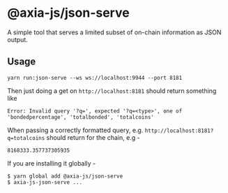 # @axia-js/json-serve

A simple tool that serves a limited subset of on-chain information as JSON output.

## Usage

```
yarn run:json-serve --ws ws://localhost:9944 --port 8181
```

Then just doing a get on `http://localhost:8181` should return something like

```
Error: Invalid query '?q=', expected '?q=<type>', one of 'bondedpercentage', 'totalbonded', 'totalcoins'
```

When passing a correctly formatted query, e.g. `http://localhost:8181?q=totalcoins` should return for the chain, e.g -

```
8168333.357737305935
```

If you are installing it globally -

```
$ yarn global add @axia-js/json-serve
$ axia-js-json-serve ...
```
